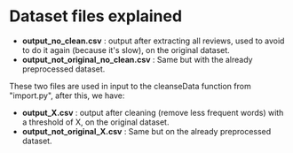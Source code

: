 # Dataset files explained

- **output_no_clean.csv** : output after extracting all reviews, used to avoid to do it again (because it's slow), on the original dataset.
- **output_not_original_no_clean.csv** : Same but with the already preprocessed dataset.

These two files are used in input to the cleanseData function from "import.py", after this, we have:

- **output_X.csv** : output after cleaning (remove less frequent words) with a threshold of X, on the original dataset.
- **output_not_original_X.csv** : Same but on the already preprocessed dataset.
